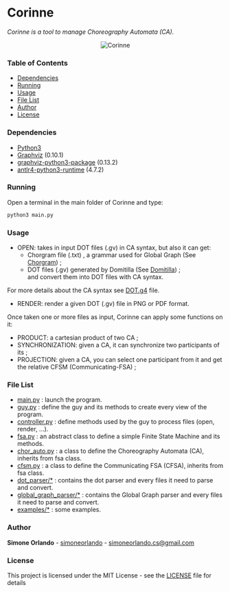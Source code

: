 # Corinne
_Corinne is a tool to manage Choreography Automata (CA)._

<p align="center">
	<img src="https://i.imgur.com/rzXNb5Q.png" alt="Corinne">
</p>

### Table of Contents

* [Dependencies](#dependencies)
* [Running](#running)
* [Usage](#usage)
* [File List](#file-list)
* [Author](#author)
* [License](#license)

### Dependencies

- [Python3](https://www.python.org)
- [Graphviz](https://www.graphviz.org/download/) (0.10.1)
- [graphviz-python3-package](https://pypi.org/project/graphviz/) (0.13.2)
- [antlr4-python3-runtime](https://pypi.org/project/antlr4-python3-runtime/) (4.7.2)

### Running

Open a terminal in the main folder of Corinne and type:
```sh
python3 main.py
```

### Usage

- OPEN: takes in input DOT files (.gv) in CA syntax, but also it can get:
    - Chorgram file (.txt) , a grammar used for Global Graph (See [Chorgram](https://bitbucket.org/emlio_tuosto/chorgram/wiki/Home)) ;
    - DOT files (.gv) generated by Domitilla (See [Domitilla](https://github.com/dedo94/Domitilla)) ; <br>
  and convert them into DOT files with CA syntax.

For more details about the CA syntax see [DOT.g4](dot_parser/DOT.g4) file.

- RENDER: render a given DOT (.gv) file in PNG or PDF format.

Once taken one or more files as input, Corinne can apply some functions on it:

- PRODUCT: a cartesian product of two CA ;
- SYNCHRONIZATION: given a CA, it can synchronize two participants of its ;
- PROJECTION: given a CA, you can select one participant from it and get the relative CFSM (Communicating-FSA) ;


### File List
* [main.py](main.py) : launch the program.
* [guy.py](guy.py) : define the guy and its methods to create every view of the program.
* [controller.py](controller.py) : define methods used by the guy to process files (open, render, ...).
* [fsa.py](fsa.py) : an abstract class to define a simple Finite State Machine and its methods.
* [chor_auto.py](chor_auto.py) : a class to define the Choreography Automata (CA), inherits from fsa class.
* [cfsm.py](cfsm.py) : a class to define the Communicating FSA (CFSA), inherits from fsa class.
* [dot_parser/*](dot_parser/) : contains the dot parser and every files it need to parse and convert.
* [global_graph_parser/*](global_graph_parser/) : contains the Global Graph parser and every files it need to parse and convert.
* [examples/*](examples/) : some examples.

### Author
**Simone Orlando** - [simoneorlando](https://github.com/simoneorlando) - simoneorlando.cs@gmail.com

### License
This project is licensed under the MIT License - see the [LICENSE](LICENSE) file for details